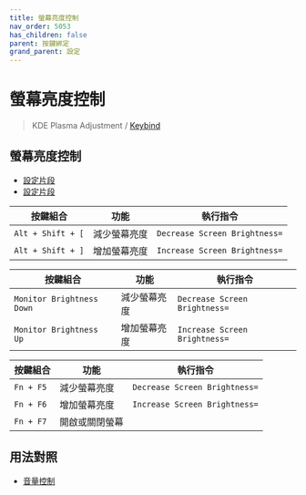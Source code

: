 ```yaml
---
title: 螢幕亮度控制
nav_order: 5053
has_children: false
parent: 按鍵綁定
grand_parent: 設定
---
```



# 螢幕亮度控制

> KDE Plasma Adjustment / [Keybind](https://github.com/samwhelp/note-about-kubuntu/tree/gh-pages/_demo/prototype/de/kde-plasma/part/keybind/kde-plasma-keybind-main)


## 螢幕亮度控制

* [設定片段](https://github.com/samwhelp/lingmo-adjustment/blob/main/prototype/main/lingmo-config/locale/en_us/Lingmo-Dark/asset/overlay/etc/skel/.config/kglobalshortcutsrc#L242)
* [設定片段](https://github.com/samwhelp/lingmo-adjustment/blob/main/prototype/main/lingmo-config/locale/en_us/Lingmo-Dark/asset/overlay/etc/skel/.config/kglobalshortcutsrc#L245)

| 按鍵組合          | 功能             | 執行指令                                    |
| ----------------- | ---------------- | ------------------------------------------- |
| `Alt + Shift + [` | 減少螢幕亮度         | `Decrease Screen Brightness=` |
| `Alt + Shift + ]` | 增加螢幕亮度         | `Increase Screen Brightness=` |


| 按鍵組合               | 功能           | 執行指令                                    |
| ---------------------- | -------------- | ------------------------------------------- |
| `Monitor Brightness Down` | 減少螢幕亮度       | `Decrease Screen Brightness=` |
| `Monitor Brightness Up` | 增加螢幕亮度       | `Increase Screen Brightness=` |


| 按鍵組合               | 功能           | 執行指令                                    |
| ---------------------- | -------------- | ------------------------------------------- |
| `Fn + F5` | 減少螢幕亮度       | `Decrease Screen Brightness=` |
| `Fn + F6` | 增加螢幕亮度       | `Increase Screen Brightness=` |
| `Fn + F7` | 開啟或關閉螢幕       |  |


## 用法對照

* [音量控制](https://samwhelp.github.io/note-about-kubuntu/read/config/keybind/volume-control.html)
